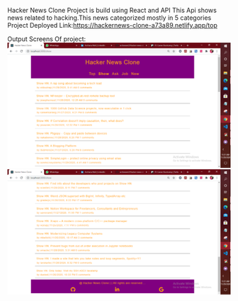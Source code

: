 Hacker News Clone Project is build using React and API
This Api shows news related to hacking.This news categorized mostly in 5 categories
Project Deployed Link:https://hackernews-clone-a73a89.netlify.app/top

Output Screens Of project:
![](Output%20Screens/Hacker1.png)
![](Output%20Screens/Hacker2.png)
